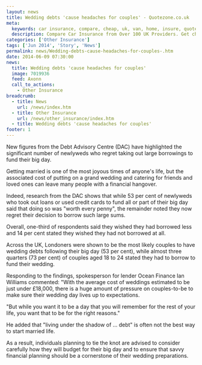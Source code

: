 ```yaml
---
layout: news
title: Wedding debts 'cause headaches for couples' - Quotezone.co.uk
meta:
  keywords: car insurance, compare, cheap, uk, van, home, insure, quotes, online, comparison, bike, loans, life
  description: Compare Car Insurance from Over 100 UK Providers. Get cheap quotes online now using our fast, free, secure comparison site
categories: ['Other Insurance']
tags: ['Jun 2014', 'Story', 'News']
permalink: news/Wedding-debts-cause-headaches-for-couples-.htm
date: 2014-06-09 07:30:00
news:
  title: Wedding debts 'cause headaches for couples'
  image: 7019936
  feed: Axonn
  call_to_actions:
    - Other Insurance
breadcrumb:
  - title: News
    url: /news/index.htm
  - title: Other Insurance
    url: /news/other_insurance/index.htm
  - title: Wedding debts 'cause headaches for couples'
footer: 1
---
```


New figures from the Debt Advisory Centre (DAC) have highlighted the significant number of newlyweds who regret taking out large borrowings to fund their big day.

Getting married is one of the most joyous times of anyone&#39;s life, but the associated cost of putting on a grand wedding and catering for friends and loved ones can leave many people with a financial hangover.

Indeed, research from the DAC shows that while 53 per cent of newlyweds who took out loans or used credit cards to fund all or part of their big day said that doing so was &quot;worth every penny&quot;, the remainder noted they now regret their decision to borrow such large sums.

Overall, one-third of respondents said they wished they had borrowed less and 14 per cent stated they wished they had not borrowed at all.

Across the UK, Londoners were shown to be the most likely couples to have wedding debts following their big day (53 per cent), while almost three quarters (73 per cent) of couples aged 18 to 24 stated they had to borrow to fund their wedding.

Responding to the findings, spokesperson for lender Ocean Finance Ian Williams commented: &quot;With the average cost of weddings estimated to be just under &pound;18,000, there is a huge amount of pressure on couples-to-be to make sure their wedding day lives up to expectations.

&quot;But while you want it to be a day that you will remember for the rest of your life, you want that to be for the right reasons.&quot;

He added that &quot;living under the shadow of ... debt&quot; is often not the best way to start married life.

As a result, individuals planning to tie the knot are advised to consider carefully how they will budget for their big day and to ensure that savvy financial planning should be a cornerstone of their wedding preparations.
